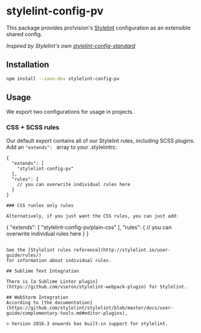 # stylelint-config-pv

This package provides pro!vision's [Stylelint](https://github.com/stylelint/stylelint) configuration as an extensible shared config.

_Inspired by Stylelint's own [stylelint-config-standard](https://github.com/stylelint/stylelint-config-standard)_


## Installation
```bash
npm install --save-dev stylelint-config-pv
```

## Usage

We export two configurations for usage in projects.

### CSS + SCSS rules

Our default export contains all of our Stylelint rules, including SCSS plugins.
Add an `"extends": ` array to your .stylelintrc:

```
{
  "extends": [
    "stylelint-config-pv"
  ],
  "rules": {
    // you can overwrite individual rules here
  }
}

### CSS runles only rules

Alternatively, if you just want the CSS rules, you can just add:

```
{
  "extends": [
    "stylelint-config-pv/plain-css"
  ],
  "rules": {
    // you can overwrite individual rules here
  }
}
```

See the [Stylelint rules reference](http://stylelint.io/user-guide/rules/)
for information about individual rules.

## Sublime Text Integration

There is [a Sublime Linter plugin](https://github.com/vieron/stylelint-webpack-plugin) for Stylelint.

## WebStorm Integration
According to [the documentation](https://github.com/stylelint/stylelint/blob/master/docs/user-guide/complementary-tools.md#editor-plugins),

> Version 2016.3 onwards has built-in support for stylelint.
